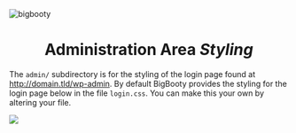 <img src="http://pjhampton.com/bigbooty/banner.png" alt="bigbooty">

<h1 align="center">Administration Area <i>Styling</i></h1>

The `admin/` subdirectory is for the styling of the login page found at http://domain.tld/wp-admin. By default BigBooty provides the styling for the login page below in the file `login.css`. You can make this your own by altering your file.

<image src="http://pjhampton.com/bigbooty/admin_interface.png">


